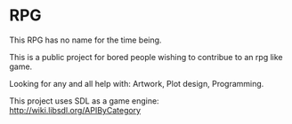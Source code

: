 # RPG

This RPG has no name for the time being.

This is a public project for bored people wishing to contribue to an rpg
like game.

Looking for any and all help with:
Artwork,
Plot design,
Programming.

This project uses SDL as a game engine:
http://wiki.libsdl.org/APIByCategory
